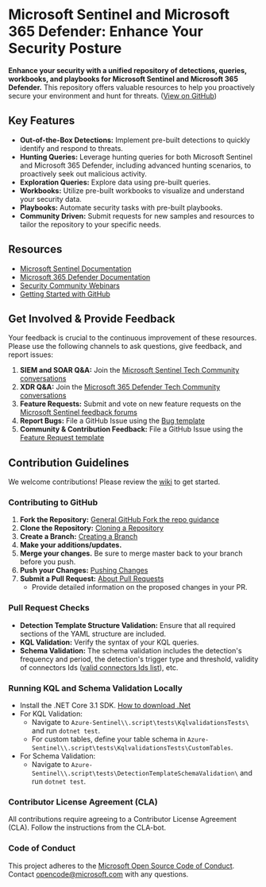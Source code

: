 # Microsoft Sentinel and Microsoft 365 Defender: Enhance Your Security Posture

**Enhance your security with a unified repository of detections, queries, workbooks, and playbooks for Microsoft Sentinel and Microsoft 365 Defender.** This repository offers valuable resources to help you proactively secure your environment and hunt for threats. ([View on GitHub](https://github.com/Azure/Azure-Sentinel))

## Key Features

*   **Out-of-the-Box Detections:** Implement pre-built detections to quickly identify and respond to threats.
*   **Hunting Queries:** Leverage hunting queries for both Microsoft Sentinel and Microsoft 365 Defender, including advanced hunting scenarios, to proactively seek out malicious activity.
*   **Exploration Queries:** Explore data using pre-built queries.
*   **Workbooks:** Utilize pre-built workbooks to visualize and understand your security data.
*   **Playbooks:** Automate security tasks with pre-built playbooks.
*   **Community Driven:** Submit requests for new samples and resources to tailor the repository to your specific needs.

## Resources

*   [Microsoft Sentinel Documentation](https://go.microsoft.com/fwlink/?linkid=2073774&clcid=0x409)
*   [Microsoft 365 Defender Documentation](https://docs.microsoft.com/microsoft-365/security/defender/microsoft-365-defender?view=o365-worldwide)
*   [Security Community Webinars](https://aka.ms/securitywebinars)
*   [Getting Started with GitHub](https://help.github.com/en#dotcom)

## Get Involved & Provide Feedback

Your feedback is crucial to the continuous improvement of these resources. Please use the following channels to ask questions, give feedback, and report issues:

1.  **SIEM and SOAR Q&A:** Join the [Microsoft Sentinel Tech Community conversations](https://techcommunity.microsoft.com/t5/microsoft-sentinel/bd-p/MicrosoftSentinel)
2.  **XDR Q&A:** Join the [Microsoft 365 Defender Tech Community conversations](https://techcommunity.microsoft.com/t5/microsoft-365-defender/bd-p/MicrosoftThreatProtection)
3.  **Feature Requests:** Submit and vote on new feature requests on the [Microsoft Sentinel feedback forums](https://feedback.azure.com/d365community/forum/37638d17-0625-ec11-b6e6-000d3a4f07b8)
4.  **Report Bugs:** File a GitHub Issue using the [Bug template](https://github.com/Azure/Azure-Sentinel/issues/new?assignees=&labels=&template=bug_report.md&title=)
5.  **Community & Contribution Feedback:** File a GitHub Issue using the [Feature Request template](https://github.com/Azure/Azure-Sentinel/issues/new?assignees=&labels=&template=feature_request.md&title=)

## Contribution Guidelines

We welcome contributions! Please review the [wiki](https://aka.ms/threathunters) to get started.

### Contributing to GitHub

1.  **Fork the Repository:** [General GitHub Fork the repo guidance](https://docs.github.com/github/getting-started-with-github/fork-a-repo)
2.  **Clone the Repository:** [Cloning a Repository](https://help.github.com/en/github/creating-cloning-and-archiving-repositories/cloning-a-repository)
3.  **Create a Branch:** [Creating a Branch](https://help.github.com/en/desktop/contributing-to-projects/creating-a-branch-for-your-work)
4.  **Make your additions/updates.**
5.  **Merge your changes.** Be sure to merge master back to your branch before you push.
6.  **Push your Changes:** [Pushing Changes](https://help.github.com/en/github/using-git/pushing-commits-to-a-remote-repository)
7.  **Submit a Pull Request:** [About Pull Requests](https://help.github.com/en/github/collaborating-with-issues-and-pull-requests/about-pull-requests)
    *   Provide detailed information on the proposed changes in your PR.

### Pull Request Checks

*   **Detection Template Structure Validation:** Ensure that all required sections of the YAML structure are included.
*   **KQL Validation:** Verify the syntax of your KQL queries.
*   **Schema Validation:** The schema validation includes the detection's frequency and period, the detection's trigger type and threshold, validity of connectors Ids ([valid connectors Ids list](https://github.com/Azure/Azure-Sentinel/blob/master/.script/tests/detectionTemplateSchemaValidation/ValidConnectorIds.json)), etc.

### Running KQL and Schema Validation Locally

*   Install the .NET Core 3.1 SDK. [How to download .Net](https://dotnet.microsoft.com/download)
*   For KQL Validation:
    *   Navigate to `Azure-Sentinel\\.script\tests\KqlvalidationsTests\` and run `dotnet test`.
    *   For custom tables, define your table schema in `Azure-Sentinel\\.script\tests\KqlvalidationsTests\CustomTables`.
*   For Schema Validation:
    *   Navigate to `Azure-Sentinel\\.script\tests\DetectionTemplateSchemaValidation\` and run `dotnet test`.

### Contributor License Agreement (CLA)

All contributions require agreeing to a Contributor License Agreement (CLA). Follow the instructions from the CLA-bot.

### Code of Conduct

This project adheres to the [Microsoft Open Source Code of Conduct](https://opensource.microsoft.com/codeofconduct/). Contact [opencode@microsoft.com](mailto:opencode@microsoft.com) with any questions.
